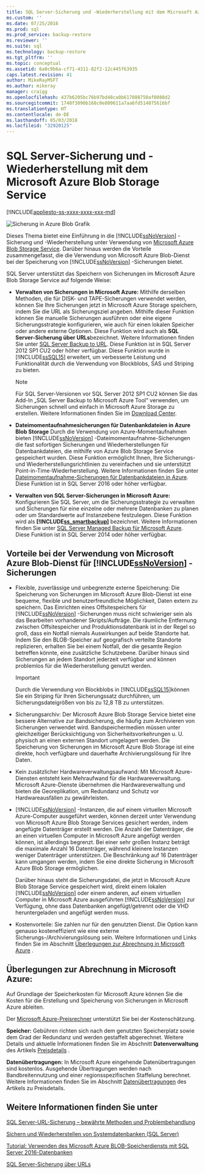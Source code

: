```yaml
---
title: SQL Server-Sicherung und -Wiederherstellung mit dem Microsoft Azure Blob Storage Service | Microsoft-Dokumentation
ms.custom: ''
ms.date: 07/25/2016
ms.prod: sql
ms.prod_service: backup-restore
ms.reviewer: ''
ms.suite: sql
ms.technology: backup-restore
ms.tgt_pltfrm: ''
ms.topic: conceptual
ms.assetid: 6a0c9b6a-cf71-4311-82f2-12c445f63935
caps.latest.revision: 41
author: MikeRayMSFT
ms.author: mikeray
manager: craigg
ms.openlocfilehash: 437b6205bc76b97bd48ca0b617088750af0088d2
ms.sourcegitcommit: 1740f3090b168c0e809611a7aa6fd514075616bf
ms.translationtype: HT
ms.contentlocale: de-DE
ms.lasthandoff: 05/03/2018
ms.locfileid: "32920125"
---
```

# <a name="sql-server-backup-and-restore-with-microsoft-azure-blob-storage-service"></a>SQL Server-Sicherung und -Wiederherstellung mit dem Microsoft Azure Blob Storage Service
[!INCLUDE[appliesto-ss-xxxx-xxxx-xxx-md](../../includes/appliesto-ss-xxxx-xxxx-xxx-md.md)]

  ![Sicherung in Azure Blob Grafik](../../relational-databases/backup-restore/media/backup-to-azure-blob-graphic.png "Backup to Azure blob graphic")  
  
 Dieses Thema bietet eine Einführung in die [!INCLUDE[ssNoVersion](../../includes/ssnoversion-md.md)] -Sicherung und -Wiederherstellung unter Verwendung von [Microsoft Azure Blob Storage Service](http://www.windowsazure.com/develop/net/how-to-guides/blob-storage/). Darüber hinaus werden die Vorteile zusammengefasst, die die Verwendung von Microsoft Azure Blob-Dienst bei der Speicherung von [!INCLUDE[ssNoVersion](../../includes/ssnoversion-md.md)] -Sicherungen bietet.  
  
 SQL Server unterstützt das Speichern von Sicherungen im Microsoft Azure Blob Storage Service auf folgende Weise:  
  
-   **Verwalten von Sicherungen in Microsoft Azure:** Mithilfe derselben Methoden, die für DISK- und TAPE-Sicherungen verwendet werden, können Sie Ihre Sicherungen jetzt in Microsoft Azure Storage speichern, indem Sie die URL als Sicherungsziel angeben. Mithilfe dieser Funktion können Sie manuelle Sicherungen ausführen oder eine eigene Sicherungsstrategie konfigurieren, wie auch für einen lokalen Speicher oder andere externe Optionen. Diese Funktion wird auch als **SQL Server-Sicherung über URLs**bezeichnet. Weitere Informationen finden Sie unter [SQL Server Backup to URL](../../relational-databases/backup-restore/sql-server-backup-to-url.md). Diese Funktion ist in SQL Server 2012 SP1 CU2 oder höher verfügbar. Diese Funktion wurde in [!INCLUDE[ssSQL15](../../includes/sssql15-md.md)] erweitert, um verbesserte Leistung und Funktionalität durch die Verwendung von Blockblobs, SAS und Striping zu bieten.  
  
    > [!NOTE]  
    >  Für SQL Server-Versionen vor SQL Server 2012 SP1 CU2 können Sie das Add-In „SQL Server Backup to Microsoft Azure Tool“ verwenden, um Sicherungen schnell und einfach in Microsoft Azure Storage zu erstellen. Weitere Informationen finden Sie im [Download Center](http://go.microsoft.com/fwlink/?LinkID=324399).  
  
-   **Dateimomentaufnahmesicherungen für Datenbankdateien in Azure Blob Storage** Durch die Verwendung von Azure-Momentaufnahmen bieten [!INCLUDE[ssNoVersion](../../includes/ssnoversion-md.md)] -Dateimomentaufnahme-Sicherungen die fast sofortigen Sicherungen und Wiederherstellungen für Datenbankdateien, die mithilfe von Azure Blob Storage Service gespeichert wurden. Diese Funktion ermöglicht Ihnen, Ihre Sicherungs- und Wiederherstellungsrichtlinien zu vereinfachen und sie unterstützt Point-in-Time-Wiederherstellung. Weitere Informationen finden Sie unter [Dateimomentaufnahme-Sicherungen für Datenbankdateien in Azure](../../relational-databases/backup-restore/file-snapshot-backups-for-database-files-in-azure.md). Diese Funktion ist in SQL Server 2016 oder höher verfügbar.  
  
-   **Verwalten von SQL Server-Sicherungen in Microsoft Azure:** Konfigurieren Sie SQL Server, um die Sicherungsstrategie zu verwalten und Sicherungen für eine einzelne oder mehrere Datenbanken zu planen oder um Standardwerte auf Instanzebene festzulegen. Diese Funktion wird als **[!INCLUDE[ss_smartbackup](../../includes/ss-smartbackup-md.md)]** bezeichnet. Weitere Informationen finden Sie unter [SQL Server Managed Backup für Microsoft Azure](../../relational-databases/backup-restore/sql-server-managed-backup-to-microsoft-azure.md). Diese Funktion ist in SQL Server 2014 oder höher verfügbar.  
  
## <a name="benefits-of-using-the-microsoft-azure-blob-service-for-includessnoversionincludesssnoversion-mdmd-backups"></a>Vorteile bei der Verwendung von Microsoft Azure Blob-Dienst für [!INCLUDE[ssNoVersion](../../includes/ssnoversion-md.md)] -Sicherungen  
  
-   Flexible, zuverlässige und unbegrenzte externe Speicherung: Die Speicherung von Sicherungen im Microsoft Azure Blob-Dienst ist eine bequeme, flexible und benutzerfreundliche Möglichkeit, Daten extern zu speichern. Das Einrichten eines Offsitespeichers für [!INCLUDE[ssNoVersion](../../includes/ssnoversion-md.md)] -Sicherungen muss nicht schwieriger sein als das Bearbeiten vorhandener Skripts/Aufträge. Die räumliche Entfernung zwischen Offsitespeicher und Produktionsdatenbank ist in der Regel so groß, dass ein Notfall niemals Auswirkungen auf beide Standorte hat. Indem Sie den BLOB-Speicher auf geografisch verteilte Standorte replizieren, erhalten Sie bei einem Notfall, der die gesamte Region betreffen könnte, eine zusätzliche Schutzebene. Darüber hinaus sind Sicherungen an jedem Standort jederzeit verfügbar und können problemlos für die Wiederherstellung genutzt werden.  
  
    > [!IMPORTANT]  
    >  Durch die Verwendung von Blockblobs in [!INCLUDE[ssSQL15](../../includes/sssql15-md.md)]können Sie ein Striping für Ihren Sicherungssatz durchführen, um Sicherungsdateigrößen von bis zu 12,8 TB zu unterstützen.  
  
-   Sicherungsarchiv: Der Microsoft Azure Blob Storage Service bietet eine bessere Alternative zur Bandsicherung, die häufig zum Archivieren von Sicherungen verwendet wird. Bandspeichermedien müssen unter gleichzeitiger Berücksichtigung von Sicherheitsvorkehrungen u. U. physisch an einen externen Standort umgelagert werden. Die Speicherung von Sicherungen im Microsoft Azure Blob Storage ist eine direkte, hoch verfügbare und dauerhafte Archivierungslösung für Ihre Daten.  
  
-   Kein zusätzlicher Hardwareverwaltungsaufwand: Mit Microsoft Azure-Diensten entsteht kein Mehraufwand für die Hardwareverwaltung. Microsoft Azure-Dienste übernehmen die Hardwareverwaltung und bieten die Georeplikation, um Redundanz und Schutz vor Hardwareausfällen zu gewährleisten.  
  
-   [!INCLUDE[ssNoVersion](../../includes/ssnoversion-md.md)] -Instanzen, die auf einem virtuellen Microsoft Azure-Computer ausgeführt werden, können derzeit unter Verwendung von Microsoft Azure Blob Storage Services gesichert werden, indem angefügte Datenträger erstellt werden. Die Anzahl der Datenträger, die an einen virtuellen Computer in Microsoft Azure angefügt werden können, ist allerdings begrenzt. Bei einer sehr großen Instanz beträgt die maximale Anzahl 16 Datenträger, während kleinere Instanzen weniger Datenträger unterstützen. Die Beschränkung auf 16 Datenträger kann umgangen werden, indem Sie eine direkte Sicherung in Microsoft Azure Blob Storage ermöglichen.  
  
     Darüber hinaus steht die Sicherungsdatei, die jetzt in Microsoft Azure Blob Storage Service gespeichert wird, direkt einem lokalen [!INCLUDE[ssNoVersion](../../includes/ssnoversion-md.md)] oder einem anderen, auf einem virtuellen Computer in Microsoft Azure ausgeführten [!INCLUDE[ssNoVersion](../../includes/ssnoversion-md.md)] zur Verfügung, ohne dass Datenbanken angefügt/getrennt oder die VHD heruntergeladen und angefügt werden muss.  
  
-   Kostenvorteile: Sie zahlen nur für den genutzten Dienst. Die Option kann genauso kosteneffizient wie eine externe Sicherungs-/Archivierungslösung sein. Weitere Informationen und Links finden Sie im Abschnitt [Überlegungen zur Abrechnung in Microsoft Azure](#Billing) .  
  
##  <a name="Billing"></a> Überlegungen zur Abrechnung in Microsoft Azure:  
 Auf Grundlage der Speicherkosten für Microsoft Azure können Sie die Kosten für die Erstellung und Speicherung von Sicherungen in Microsoft Azure ableiten.  
  
 Der [Microsoft Azure-Preisrechner](http://go.microsoft.com/fwlink/?LinkId=277060) unterstützt Sie bei der Kostenschätzung.  
  
 **Speicher:** Gebühren richten sich nach dem genutzten Speicherplatz sowie dem Grad der Redundanz und werden gestaffelt abgerechnet. Weitere Details und aktuelle Informationen finden Sie im Abschnitt **Datenverwaltung** des Artikels [Preisdetails](http://go.microsoft.com/fwlink/?LinkId=277059) .  
  
 **Datenübertragungen:** In Microsoft Azure eingehende Datenübertragungen sind kostenlos. Ausgehende Übertragungen werden nach Bandbreitennutzung und einer regionsspezifischen Staffelung berechnet. Weitere Informationen finden Sie im Abschnitt [Datenübertragungen](http://go.microsoft.com/fwlink/?LinkId=277061) des Artikels zu Preisdetails.  
  
## <a name="see-also"></a>Weitere Informationen finden Sie unter  

[SQL Server-URL-Sicherung – bewährte Methoden und Problembehandlung](../../relational-databases/backup-restore/sql-server-backup-to-url-best-practices-and-troubleshooting.md)   

[Sichern und Wiederherstellen von Systemdatenbanken &#40;SQL Server&#41;](../../relational-databases/backup-restore/back-up-and-restore-of-system-databases-sql-server.md)   

[Tutorial: Verwenden des Microsoft Azure BLOB-Speicherdiensts mit SQL Server 2016-Datenbanken](../tutorial-use-azure-blob-storage-service-with-sql-server-2016.md)

[SQL Server-Sicherung über URLs](../../relational-databases/backup-restore/sql-server-backup-to-url.md)  
  
  
